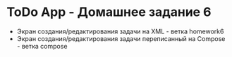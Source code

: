 # ToDo App - Домашнее задание 6
- Экран создания/редактирования задачи на XML - ветка homework6  
- Экран создания/редактирования задачи переписанный на Compose - ветка compose 
	

